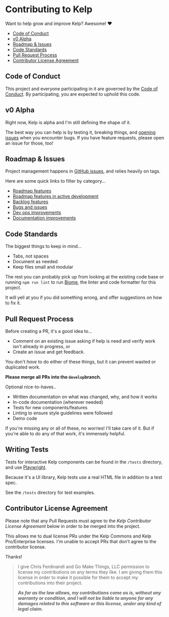 # Contributing to Kelp

Want to help grow and improve Kelp? Awesome! ❤️

- [Code of Conduct](#code-of-conduct)
- [v0 Alpha](#v0-alph)
- [Roadmap & Issues](#roadmap--issues)
- [Code Standards](#code-standards)
- [Pull Request Process](#pull-request-process)
- [Contributor License Agreement](#contributor-license-agreement)


## Code of Conduct

This project and everyone participating in it are governed by the [Code of Conduct](https://github.com/cferdinandi/kelp/blob/main/CODE_OF_CONDUCT.md). By participating, you are expected to uphold this code. 


## v0 Alpha

Right now, Kelp is alpha and I'm still defining the shape of it. 

The best way you can help is by testing it, breaking things, and [opening issues](https://github.com/cferdinandi/kelp/issues) when you encounter bugs. If you have feature requests, please open an issue for those, too!


## Roadmap & Issues

Project management happens in [GitHub issues](https://github.com/cferdinandi/kelp/issues), and relies heavily on tags.

Here are some quick links to filter by category...

- [Roadmap features](https://github.com/cferdinandi/kelp/issues?q=is%3Aissue%20state%3Aopen%20label%3Aenhancement%20label%3Aroadmap)
- [Roadmap features in active development](https://github.com/cferdinandi/kelp/issues?q=is%3Aissue%20state%3Aopen%20label%3Aenhancement%20label%3Aroadmap%20label%3A%22in%20progress%22)
- [Backlog features](https://github.com/cferdinandi/kelp/issues?q=is%3Aissue%20state%3Aopen%20label%3Aenhancement%20-label%3Aroadmap)
- [Bugs and issues](https://github.com/cferdinandi/kelp/issues?q=is%3Aissue%20state%3Aopen%20label%3Abug)
- [Dev ops improvements](https://github.com/cferdinandi/kelp/issues?q=is%3Aissue%20state%3Aopen%20label%3A%22dev%20ops%22)
- [Documentation improvements](https://github.com/cferdinandi/kelp/issues?q=is%3Aissue%20state%3Aopen%20label%3Adocumentation)


## Code Standards

The biggest things to keep in mind...

- Tabs, not spaces
- Document as needed
- Keep files small and modular

The rest you can probably pick up from looking at the existing code base or running `npm run lint` to run [Biome](https://biomejs.dev), the linter and code formatter for this project.

It will yell at you if you did something wrong, and offer suggestions on how to fix it.


## Pull Request Process

Before creating a PR, it's a good idea to...

- Comment on an existing issue asking if help is need and verify work isn't already in progress, or
- Create an issue and get feedback.

You don't _have_ to do either of these things, but it can prevent wasted or duplicated work.

**Please merge all PRs into the `develop`branch.**

Optional nice-to-haves..

- Written documentation on what was changed, why, and how it works
- In-code documentation (wherever needed)
- Tests for new components/features
- Linting to ensure style guidelines were followed
- Demo code

If you're missing any or all of these, no worries! I'll take care of it. But if you're able to do any of that work, it's immensely helpful.


## Writing Tests

Tests for interactive Kelp components can be found in the `/tests` directory, and use [Playwright](https://playwright.dev).

Because it's a UI library, Kelp tests use a real HTML file in addition to a test spec.

See the `/tests` directory for test examples.


## Contributor License Agreement

Please note that any Pull Requests must agree to the _Kelp Contributor License Agreement_ below in order to be merged into the project. 

This allows me to dual license PRs under the Kelp Commons and Kelp Pro/Enterprise licenses. I'm unable to accept PRs that don't agree to the contributor license.

Thanks!

> I give Chris Ferdinandi and Go Make Things, LLC permission to license my contributions on any terms they like. I am giving them this license in order to make it possible for them to accept my contributions into their project.
> 
> **_As far as the law allows, my contributions come as is, without any warranty or condition, and I will not be liable to anyone for any damages related to this software or this license, under any kind of legal claim._**
